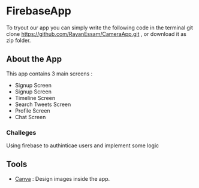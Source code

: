 # FirebaseApp 
To tryout our app you can simply write the following code in the terminal git clone https://github.com/RayanEssam/CameraApp.git , or download it as zip folder.

## About the App 
This app contains 3 main screens :
- Signup Screen
- Signup Screen 
- Timeline Screen 
- Search Tweets Screen
- Profile Screen
- Chat Screen


### Challeges
Using firebase to authinticae users and implement some logic

## Tools 
- <a href="https://www.canva.com" target="_blank">Canva</a> : Design images inside the app.

